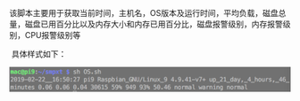 ​	该脚本主要用于获取当前时间，主机名，OS版本及运行时间，平均负载，磁盘总量，磁盘已用百分比以及内存大小和内存已用百分比，磁盘报警级别，内存报警级别，CPU报警级别等

​	具体样式如下：

![1](./1.png)

